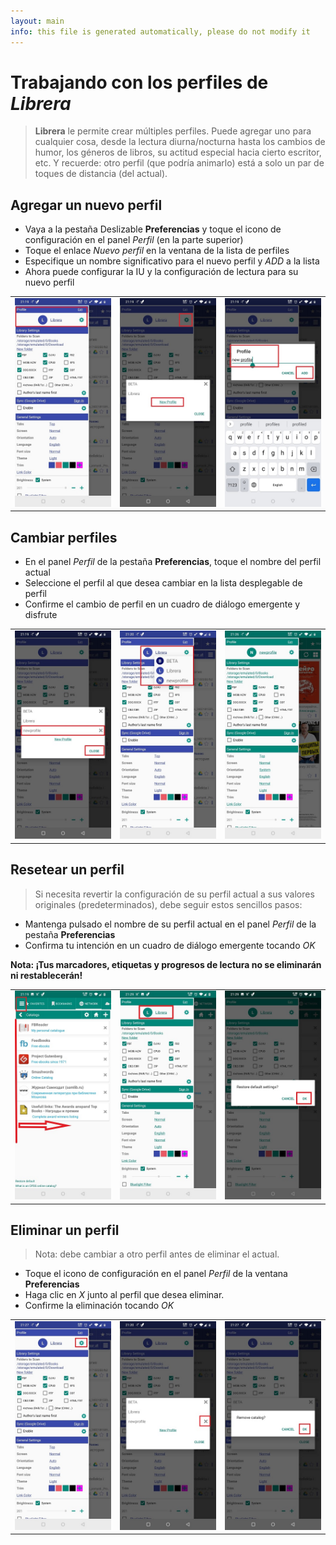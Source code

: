 ```yaml
---
layout: main
info: this file is generated automatically, please do not modify it
---
```


# Trabajando con los perfiles de _Librera_

> **Librera** le permite crear múltiples perfiles. Puede agregar uno para cualquier cosa, desde la lectura diurna/nocturna hasta los cambios de humor, los géneros de libros, su actitud especial hacia cierto escritor, etc.
> Y recuerde: otro perfil (que podría animarlo) está a solo un par de toques de distancia (del actual).


## Agregar un nuevo perfil
* Vaya a la pestaña Deslizable **Preferencias** y toque el icono de configuración en el panel _Perfil_ (en la parte superior)
* Toque el enlace _Nuevo perfil_ en la ventana de la lista de perfiles
* Especifique un nombre significativo para el nuevo perfil y _ADD_ a la lista
* Ahora puede configurar la IU y la configuración de lectura para su nuevo perfil

||||
|-|-|-|
|![](1.jpg)|![](2.jpg)|![](3.jpg)|

## Cambiar perfiles
* En el panel _Perfil_ de la pestaña **Preferencias**, toque el nombre del perfil actual
* Seleccione el perfil al que desea cambiar en la lista desplegable de perfil
* Confirme el cambio de perfil en un cuadro de diálogo emergente y disfrute

||||
|-|-|-|
|![](4.jpg)|![](5.jpg)|![](6.jpg)|

## Resetear un perfil
> Si necesita revertir la configuración de su perfil actual a sus valores originales (predeterminados), debe seguir estos sencillos pasos:
* Mantenga pulsado el nombre de su perfil actual en el panel _Perfil_ de la pestaña **Preferencias**
* Confirma tu intención en un cuadro de diálogo emergente tocando _OK_

**Nota: ¡Tus marcadores, etiquetas y progresos de lectura no se eliminarán ni restablecerán!**

||||
|-|-|-|
|![](19.jpg)|![](20.jpg)|![](21.jpg)|

## Eliminar un perfil
> Nota: debe cambiar a otro perfil antes de eliminar el actual.

* Toque el icono de configuración en el panel _Perfil_ de la ventana **Preferencias**
* Haga clic en _X_ junto al perfil que desea eliminar.
* Confirme la eliminación tocando _OK_

||||
|-|-|-|
|![](7.jpg)|![](8.jpg)|![](9.jpg)|
